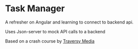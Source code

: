 # Task Manager

A refresher on Angular and learning to connect to backend api.

Uses Json-server to mock API calls to a backend

Based on a crash course by [Traversy Media](https://youtu.be/3dHNOWTI7H8)
